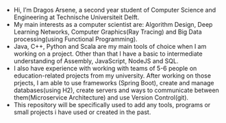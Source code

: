 - Hi, I’m Dragos Arsene, a second year student of Computer Science and Engineering at Technische Universiteit Delft.
- My main interests as a computer scientist are: Algorithm Design, Deep Learning Networks, Computer Graphics(Ray Tracing) and Big Data processing(using Functional Programming).
- Java, C++, Python and Scala are my main tools of choice when I am working on a project. Other than that I have a basic to intermediate understanding of Assembly, JavaScript,
NodeJS and SQL.
- I also have experience with working with teams of 5-6 people on education-related projects from my university. After working on those prjects, I am able to use frameworks
(Spring Boot), create and manage databases(using H2), create servers and ways to communicate between them(Microservice Architecture) and use Version Control(git).
- This repository will be specifically used to add any tools, programs or small projects i have used or created in the past.
